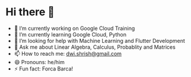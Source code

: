 # Hi there 👋

- 🔭 I’m currently working on Google Cloud Training
- 🌱 I’m currently learning Google Cloud, Python
- 🤔 I’m looking for help with Machine Learning and Flutter Development
- 💬 Ask me about Linear Algebra, Calculus, Probablity and Matrices
- 📫 How to reach me: dwi.shrish@gmail.com
- 😄 Pronouns: he/him
- ⚡ Fun fact: Forca Barca!

